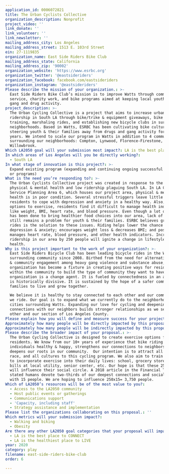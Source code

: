 ```yaml
---
application_id: 0006072821
title: The Urban Cyclists Collective
organization_description: Nonprofit
project_video: ''
link_donate: ''
link_volunteer: ''
link_newsletter: ''
mailing_address_city: Los Angeles
mailing_address_street: 1513 E. 103rd Street
ein: 27-1119835
organization_name: East Side Riders Bike Club
mailing_address_state: California
mailing_address_zip: '90002'
organization_website: 'https://www.esrbc.org'
organization_twitter: '@eastsideriders'
organization_facebook: facebook.com/eastsideriders
organization_instagram: '@eastsideriders'
Please describe the mission of your organization.: >-
  East Side Riders Bike Club’s mission is to improve Watts through community
  service, charity work, and bike programs aimed at keeping local youth out of
  gang and drug activity.
project_description: >-
  The Urban Cycling Collective is a project that aims to increase urban cycling
  ridership in South LA through bike/trike & equipment giveaways, bike safety
  training, marshaling rides, and establishing new bicycle clubs in surrounding
  neighborhoods. Based in Watts, ESRBC has been cultivating bike culture and
  steering youth & their families away from drugs and gang activity for over 10+
  years. We intend to scale our program in Watts in addition to 4 communities
  surrounding our neighborhoods: Compton, Lynwood, Florence-Firestone, and
  Willowbrook.
Which LA2050 goal will your submission most impact?: LA is the best place to PLAY
In which areas of Los Angeles will you be directly working?:
  - South LA
In what stage of innovation is this project?: >-
  Expand existing program (expanding and continuing ongoing successful projects
  or programs)
What is the need you’re responding to?: >-
  The Urban Cyclists Collective project was created in response to the poor
  physical & mental health and low ridership plaguing South LA. In LA County’s
  Service Planning Area 6, which houses our project area, physical & mental
  health is in poor condition. Several stressful triggers leave little room for
  residents to cope with depression and anxiety in a healthy way. Also, with few
  options to exercise, residents find it difficult to manage health indicators
  like weight, BMI, heart rate, and blood pressure. Even though a lot of work
  has been done to bring healthier food choices into our area, lack of exercise
  still remains a problem for youth & their families. ESRBC believes group bike
  rides is the solution to these issues. Riding helps lower the chance of
  depression & anxiety; encourages weight loss & decreases BMI; and positively
  manages heart rate, blood pressure, and other health indicators. Increasing
  ridership in our area by 250 people will ignite a change in lifestyle and
  health.
Why is this project important to the work of your organization?: >-
  East Side Riders Bicycle Club has been leading bicycle rides in the Watts and
  surrounding community since 2008. Birthed from the need for alternative social
  & community engagement among heavy gang violence and substance abuse, the
  organization has become a fixture in creating positive ways for residents
  within the community to build the type of community they want to have. Our
  organization is a change agent. It is fueled by connectedness in an area that
  is historically divisive. It is sustained by the hope of a safer community for
  families to live and grow together.

  We believe it is healthy to stay connected to each other and our community as
  we ride. Our goal is to expand what we currently do to the neighborhoods and
  cities surrounding Watts. Expanding our love for cycling and deepening our
  connections with our neighbors builds stronger relationships as we serve each
  other and our section of Los Angeles County. 
Please explain how you will define and measure success for your project.: "We envision our neighborhoods and the surrounding communities as interconnected places where youth and their families can live healthy lives biking. The goals to get there are: \n1. Recruit 250 participants ages 10 to 80 from the 5 communities.\n2. Give 50 bikes/trikes and equipment to participants in each community: Watts, Compton, Lynwood, Willowbrook, and Florence-Firestone.\n3. Hold month bike-related workshops, including bike safety, how to marshal a ride, and establishing a successful bicycle club.\n4. Collected the initial and subsequent physical health data: weight, BMI, blood pressure, resting rate and chest, waist, & hip circumference. Surveys regarding miles traveled and ride destinations, in addition to questions regarding mental health.\nWe are aiming for the following project outcomes:\nA.\t250 new urban bi-/tricyclists in our part of South LA County.\nB.\t4 new active bicycle clubs in South LA\nC.\tA riding average of 7 miles/week per person.\nD.\tAn average of 10 lbs weight loss per person\nE.\tAn average decrease of 2 BMI points\nF.\tDecrease in 5 inches of chests, hips, and waists\nG.\tAll participants’ blood pressure in a healthy range\nH.\t25% decrease in chronic depression, anxiety, and feelings of isolation\nI.\t50% increase of daily ridership."
Approximately how many people will be directly impacted by this proposal?: '250'
Approximately how many people will be indirectly impacted by this proposal?: '3750'
Please describe the broader impact of your proposal.: >-
  The Urban Cycling Collective is designed to create exercise options for
  residents. We know from our 10+ years of experience that bike riding keeps
  individuals healthy & happy, strengthens our connections to neighbors, and
  deepens our roots in our community.  Our intention is to attract all ages, all
  race, and all cultures to this cycling program. We also aim to train residents
  to incorporate exercise into their daily lives: school, grocery store, paying
  bills at local utility, senior center, etc. Our hope is that these 250 people
  will influence their social circle. A 2018 article in the Financial Times
  stated humans devote two-thirds of our deepest connections and social time
  with 15 people. We are hoping to influence 250x15= 3,750 people.
Which of LA2050’s resources will be of the most value to you?:
  - Access to the LA2050 community
  - Host public events or gatherings
  - Communications support
  - 'Capacity, including staff'
  - Strategy assistance and implementation
Please list the organizations collaborating on this proposal.: ''
Which metrics will your submission impact?:
  - Walking and biking
  - Obesity
Are there any other LA2050 goal categories that your proposal will impact?:
  - LA is the best place to CONNECT
  - LA is the healthiest place to LIVE
year: 2020
category: play
filename: east-side-riders-bike-club
order: 6

---
```

